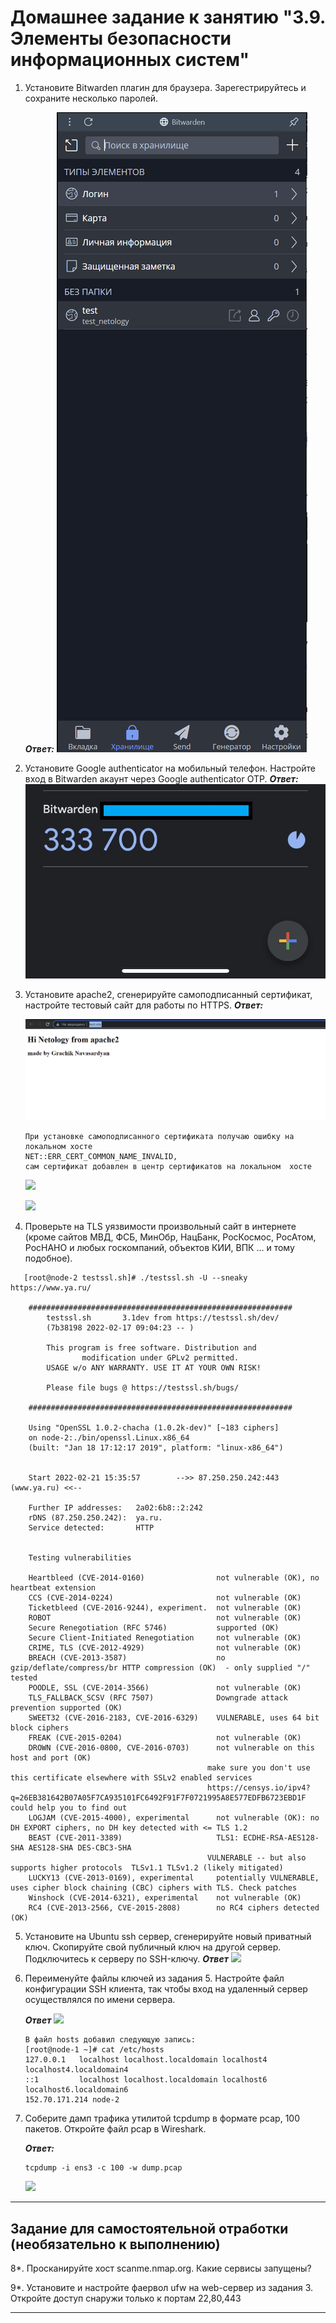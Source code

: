 # Домашнее задание к занятию "3.9. Элементы безопасности информационных систем"

1. Установите Bitwarden плагин для браузера. Зарегестрируйтесь и сохраните несколько паролей.
   
   ***Ответ:***
   ![](https://github.com/MrNavasardyan/devops-netology_navasardyan/blob/main/homework/img/3_9_1.PNG)

2. Установите Google authenticator на мобильный телефон. Настройте вход в Bitwarden акаунт через Google authenticator OTP.
   ***Ответ:***
   ![](https://github.com/MrNavasardyan/devops-netology_navasardyan/blob/main/homework/img/3_9_22.jpg)

3. Установите apache2, сгенерируйте самоподписанный сертификат, настройте тестовый сайт для работы по HTTPS.
   ***Ответ:***

   ![](https://github.com/MrNavasardyan/devops-netology_navasardyan/blob/main/homework/img/3_9_3.PNG)
   
      ```
   При установке самоподписанного сертификата получаю ошибку на локальном хосте 
   NET::ERR_CERT_COMMON_NAME_INVALID, 
   сам сертификат добавлен в центр сертификатов на локальном  хосте
   ```

   ![](https://github.com/MrNavasardyan/devops-netology_navasardyan/blob/main/homework/img/3_9_3_1.PNG)
   
   ![](https://github.com/MrNavasardyan/devops-netology_navasardyan/blob/main/homework/img/3_9_3_2.PNG)


4. Проверьте на TLS уязвимости произвольный сайт в интернете (кроме сайтов МВД, ФСБ, МинОбр, НацБанк, РосКосмос, РосАтом, РосНАНО и любых госкомпаний, объектов КИИ, ВПК ... и тому подобное).
```
   [root@node-2 testssl.sh]# ./testssl.sh -U --sneaky https://www.ya.ru/

    ###########################################################
        testssl.sh       3.1dev from https://testssl.sh/dev/
        (7b38198 2022-02-17 09:04:23 -- )

        This program is free software. Distribution and
                modification under GPLv2 permitted.
        USAGE w/o ANY WARRANTY. USE IT AT YOUR OWN RISK!

        Please file bugs @ https://testssl.sh/bugs/

    ###########################################################

    Using "OpenSSL 1.0.2-chacha (1.0.2k-dev)" [~183 ciphers]
    on node-2:./bin/openssl.Linux.x86_64
    (built: "Jan 18 17:12:17 2019", platform: "linux-x86_64")


    Start 2022-02-21 15:35:57        -->> 87.250.250.242:443 (www.ya.ru) <<--

    Further IP addresses:   2a02:6b8::2:242
    rDNS (87.250.250.242):  ya.ru.
    Service detected:       HTTP


    Testing vulnerabilities

    Heartbleed (CVE-2014-0160)                not vulnerable (OK), no heartbeat extension
    CCS (CVE-2014-0224)                       not vulnerable (OK)
    Ticketbleed (CVE-2016-9244), experiment.  not vulnerable (OK)
    ROBOT                                     not vulnerable (OK)
    Secure Renegotiation (RFC 5746)           supported (OK)
    Secure Client-Initiated Renegotiation     not vulnerable (OK)
    CRIME, TLS (CVE-2012-4929)                not vulnerable (OK)
    BREACH (CVE-2013-3587)                    no gzip/deflate/compress/br HTTP compression (OK)  - only supplied "/" tested
    POODLE, SSL (CVE-2014-3566)               not vulnerable (OK)
    TLS_FALLBACK_SCSV (RFC 7507)              Downgrade attack prevention supported (OK)
    SWEET32 (CVE-2016-2183, CVE-2016-6329)    VULNERABLE, uses 64 bit block ciphers
    FREAK (CVE-2015-0204)                     not vulnerable (OK)
    DROWN (CVE-2016-0800, CVE-2016-0703)      not vulnerable on this host and port (OK)
                                            make sure you don't use this certificate elsewhere with SSLv2 enabled services
                                            https://censys.io/ipv4?q=26EB381642B07A05F7CA935101FC6492F91F7F0721995A8E577EDFB6723EBD1F could help you to find out
    LOGJAM (CVE-2015-4000), experimental      not vulnerable (OK): no DH EXPORT ciphers, no DH key detected with <= TLS 1.2
    BEAST (CVE-2011-3389)                     TLS1: ECDHE-RSA-AES128-SHA AES128-SHA DES-CBC3-SHA
                                            VULNERABLE -- but also supports higher protocols  TLSv1.1 TLSv1.2 (likely mitigated)
    LUCKY13 (CVE-2013-0169), experimental     potentially VULNERABLE, uses cipher block chaining (CBC) ciphers with TLS. Check patches
    Winshock (CVE-2014-6321), experimental    not vulnerable (OK)
    RC4 (CVE-2013-2566, CVE-2015-2808)        no RC4 ciphers detected (OK)

```

5. Установите на Ubuntu ssh сервер, сгенерируйте новый приватный ключ. Скопируйте свой публичный ключ на другой сервер. Подключитесь к серверу по SSH-ключу.
   ***Ответ***
   ![](https://github.com/MrNavasardyan/devops-netology_navasardyan/blob/main/homework/img/3_9_5.PNG)

   
 
6. Переименуйте файлы ключей из задания 5. Настройте файл конфигурации SSH клиента, так чтобы вход на удаленный сервер осуществлялся по имени сервера.
   
   ***Ответ***
   ![](https://github.com/MrNavasardyan/devops-netology_navasardyan/blob/main/homework/img/3_9_6.PNG)
   ```
   В файл hosts добавил следующую запись:
   [root@node-1 ~]# cat /etc/hosts
   127.0.0.1   localhost localhost.localdomain localhost4 localhost4.localdomain4
   ::1         localhost localhost.localdomain localhost6 localhost6.localdomain6
   152.70.171.214 node-2
   ```


7. Соберите дамп трафика утилитой tcpdump в формате pcap, 100 пакетов. Откройте файл pcap в Wireshark.
   
   ***Ответ:***
   ```
   tcpdump -i ens3 -c 100 -w dump.pcap
   ```
   ![](https://github.com/MrNavasardyan/devops-netology_navasardyan/blob/main/homework/img/3_9_7.PNG)
   

 ---
## Задание для самостоятельной отработки (необязательно к выполнению)

8*. Просканируйте хост scanme.nmap.org. Какие сервисы запущены?

9*. Установите и настройте фаервол ufw на web-сервер из задания 3. Откройте доступ снаружи только к портам 22,80,443


---

